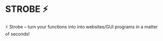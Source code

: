 # STROBE ⚡
⚡ Strobe – turn your functions into into websites/GUI programs in a matter of seconds!  
